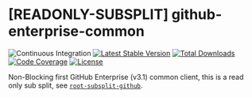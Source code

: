 # [READONLY-SUBSPLIT] github-enterprise-common


![Continuous Integration](https://github.com/php-api-clients/github-enterprise-common/workflows/Continuous%20Integration/badge.svg)
[![Latest Stable Version](https://poser.pugx.org/api-clients/github-enterprise-common/v/stable.png)](https://packagist.org/packages/api-clients/github-enterprise-common)
[![Total Downloads](https://poser.pugx.org/api-clients/github-enterprise-common/downloads.png)](https://packagist.org/packages/api-clients/github-enterprise-common)
[![Code Coverage](https://scrutinizer-ci.com/g/php-api-clients/github-enterprise-common/badges/coverage.png?b==)](https://scrutinizer-ci.com/g/php-api-clients/github-enterprise-common/?branch=)
[![License](https://poser.pugx.org/api-clients/github-enterprise-common/license.png)](https://packagist.org/packages/api-clients/github-enterprise-common)

Non-Blocking first GitHub Enterprise (v3.1) common client, this is a read only sub split, see [`root-subsplit-github`](https://github.com/php-api-clients/root-subsplit-github).
